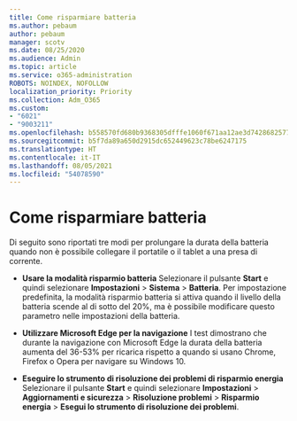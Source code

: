 ```yaml
---
title: Come risparmiare batteria
ms.author: pebaum
author: pebaum
manager: scotv
ms.date: 08/25/2020
ms.audience: Admin
ms.topic: article
ms.service: o365-administration
ROBOTS: NOINDEX, NOFOLLOW
localization_priority: Priority
ms.collection: Adm_O365
ms.custom:
- "6021"
- "9003211"
ms.openlocfilehash: b558570fd680b9368305dfffe1060f671aa12ae3d74286825775f55ef1002c70
ms.sourcegitcommit: b5f7da89a650d2915dc652449623c78be6247175
ms.translationtype: HT
ms.contentlocale: it-IT
ms.lasthandoff: 08/05/2021
ms.locfileid: "54078590"
---
```

# <a name="how-to-save-battery"></a>Come risparmiare batteria

Di seguito sono riportati tre modi per prolungare la durata della batteria quando non è possibile collegare il portatile o il tablet a una presa di corrente.  

- **Usare la modalità risparmio batteria** Selezionare il pulsante **Start** e quindi selezionare **Impostazioni**  >  **Sistema**  >  **Batteria**. Per impostazione predefinita, la modalità risparmio batteria si attiva quando il livello della batteria scende al di sotto del 20%, ma è possibile modificare questo parametro nelle impostazioni della batteria.
    
- **Utilizzare Microsoft Edge per la navigazione** I test dimostrano che durante la navigazione con Microsoft Edge la durata della batteria aumenta del 36-53% per ricarica rispetto a quando si usano Chrome, Firefox o Opera per navigare su Windows 10.
    
- **Eseguire lo strumento di risoluzione dei problemi di risparmio energia** Selezionare il pulsante **Start** e quindi selezionare **Impostazioni** > **Aggiornamenti e sicurezza** > **Risoluzione problemi** > **Risparmio energia** > **Esegui lo strumento di risoluzione dei problemi**.

